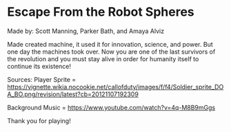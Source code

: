 # Escape From the Robot Spheres
Made by: Scott Manning, Parker Bath, and Amaya Alviz

Made created machine, it used it for innovation, science, and power. But one day the machines took over. Now you are one of the last survivors of the revolution and you must stay alive in order for humanity itself to continue its existence!

Sources:
Player Sprite = https://vignette.wikia.nocookie.net/callofduty/images/f/f4/Soldier_sprite_DOA_BO.png/revision/latest?cb=20121107192309

Background Music = https://www.youtube.com/watch?v=4q-M8B9mGgs

Thank you for playing!
